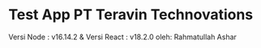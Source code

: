 # Test App PT Teravin Technovations

Versi Node : v16.14.2 & Versi React : v18.2.0
oleh: Rahmatullah Ashar
